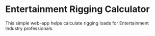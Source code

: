 # Entertainment Rigging Calculator

This simple web-app helps calculate rigging loads for Entertainment Industry professionals.
